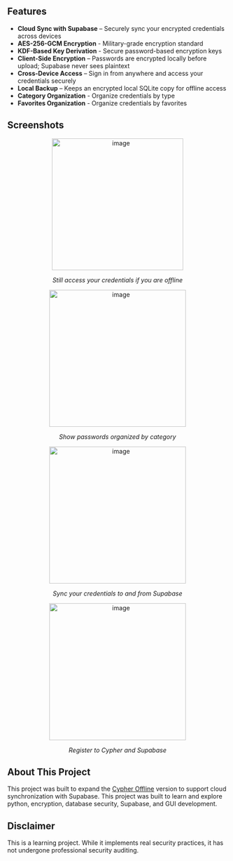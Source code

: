 
## Features

- **Cloud Sync with Supabase** – Securely sync your encrypted credentials across devices
- **AES-256-GCM Encryption** - Military-grade encryption standard
- **KDF-Based Key Derivation** - Secure password-based encryption keys
- **Client-Side Encryption** – Passwords are encrypted locally before upload; Supabase never sees plaintext
- **Cross-Device Access** – Sign in from anywhere and access your credentials securely
- **Local Backup** – Keeps an encrypted local SQLite copy for offline access
- **Category Organization** - Organize credentials by type
- **Favorites Organization** - Organize credentials by favorites

## Screenshots

<div align="center">
<img width="300" alt="image" src="https://github.com/user-attachments/assets/bdb01554-8318-47b5-9c58-9ed96bb4f7b6" />
  <p><em>Still access your credentials if you are offline</em></p>
</div>

<div align="center">
<img width="312" alt="image" src="https://github.com/user-attachments/assets/5c9e13ba-d2fb-40bc-ab7e-84f1e34c2d45" />
    <p><em>Show passwords organized by category</em></p>
  </div>

<div align="center">
<img width="312" alt="image" src="https://github.com/user-attachments/assets/64634274-4381-42f9-8287-86a6b2ef337d" />
  <p><em>Sync your credentials to and from Supabase</em></p>
</div>

<div align="center">
<img width="312" alt="image" src="https://github.com/user-attachments/assets/ed4b8a6e-c6cd-4138-a376-3d1abc518537" />
  <p><em>Register to Cypher and Supabase</em></p>
</div>

## About This Project
This project was built to expand the [Cypher Offline](https://github.com/chrialonso/cypher-offline) version to support cloud synchronization with Supabase. This project was built to learn and explore python, encryption, database security, Supabase, and GUI development.

## Disclaimer
This is a learning project. While it implements real security practices, it has not undergone professional security auditing.
